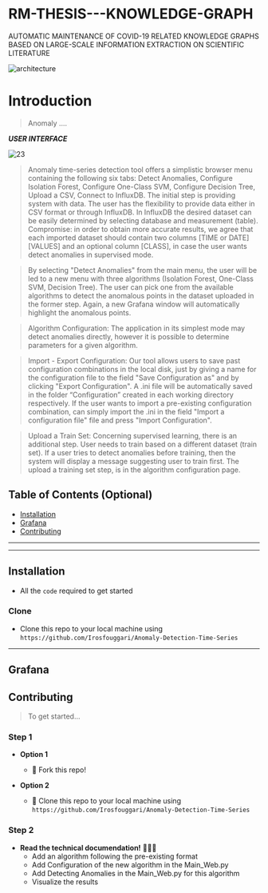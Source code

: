 # RM-THESIS---KNOWLEDGE-GRAPH
AUTOMATIC MAINTENANCE OF COVID-19 RELATED KNOWLEDGE GRAPHS BASED ON LARGE-SCALE INFORMATION EXTRACTION ON SCIENTIFIC LITERATURE

![architecture](https://user-images.githubusercontent.com/18035161/106641608-aea56f80-6587-11eb-94e7-175ba83db9ee.PNG)

# Introduction

> Anomaly ....

>  

***USER INTERFACE***

![23](https://user-images.githubusercontent.com/18035161/87792650-7b4a0000-c844-11ea-913f-4a3bdf2dcbe2.PNG)
>Anomaly time-series detection tool offers a simplistic browser menu containing the following six tabs: Detect Anomalies, Configure Isolation Forest, Configure One-Class SVM, Configure Decision Tree, Upload a CSV, Connect to InfluxDB. The initial step is providing system with data. The user has the flexibility to provide data either in CSV format or through InfluxDB. In InfluxDB the desired dataset can be easily determined by selecting database and measurement (table).  
Compromise: in order to obtain more accurate results, we agree that each imported dataset should contain two columns [TIME or DATE] [VALUES] and an optional column [CLASS], in case the user wants detect anomalies in supervised mode. 

>By selecting "Detect Anomalies" from the main menu, the user will be led to a new menu with three algorithms (Isolation Forest, One-Class SVM, Decision Tree). The user can pick one from the available algorithms to detect the anomalous points in the dataset uploaded in the former  step. Again, a new Grafana window will automatically highlight the anomalous points.



>Algorithm Configuration:
The application in its simplest mode may detect anomalies directly, however it is possible to determine parameters for a given algorithm.

>Import - Export Configuration: Our tool allows users to save past configuration combinations in the local disk, just by giving a name for the configuration file to the field "Save Configuration as" and by clicking "Export Configuration". A .ini file will be automatically saved in the folder “Configuration” created in each working directory respectively. If the user wants to import a pre-existing configuration combination, can simply import the .ini in the field "Import a configuration file" file and press "Import Configuration".


>Upload a Train Set:
Concerning supervised learning, there is an additional step. User needs to train based on a different dataset (train set). If a user tries to detect anomalies before training, then the system will display a message suggesting user to train first. The upload a training set step, is in the algorithm configuration page. 



## Table of Contents (Optional)

- [Installation](#installation)
- [Grafana](#Grafana)
- [Contributing](#contributing)


---
---

## Installation

- All the `code` required to get started

### Clone

- Clone this repo to your local machine using `https://github.com/Irosfouggari/Anomaly-Detection-Time-Series`






---
## Grafana


## Contributing

> To get started...

### Step 1

- **Option 1**
    - 🍴 Fork this repo!

- **Option 2**
    - 👯 Clone this repo to your local machine using `https://github.com/Irosfouggari/Anomaly-Detection-Time-Series`

### Step 2

- **Read the technical documendation!** 🔨🔨🔨 
    - Add an algorithm following the pre-existing format
    - Add Configuration of the new algorithm in the Main_Web.py
    - Add Detecting Anomalies in the Main_Web.py for this algorithm
    - Visualize the results

